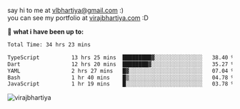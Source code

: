 say hi to me at [vlbhartiya@gmail.com](mailto:vlbhartiya@gmail.com) :)<br/>
you can see my portfolio at [virajbhartiya.com](https://virajbhartiya.com) :D<br/>


🚀 **what i have been up to:**

<!--START_SECTION:waka-->

```txt
Total Time: 34 hrs 23 mins

TypeScript          13 hrs 25 mins  █████████▓░░░░░░░░░░░░░░░   38.40 %
Dart                12 hrs 20 mins  ████████▓░░░░░░░░░░░░░░░░   35.27 %
YAML                2 hrs 27 mins   █▓░░░░░░░░░░░░░░░░░░░░░░░   07.04 %
Bash                1 hr 40 mins    █▒░░░░░░░░░░░░░░░░░░░░░░░   04.78 %
JavaScript          1 hr 19 mins    █░░░░░░░░░░░░░░░░░░░░░░░░   03.78 %
```

<!--END_SECTION:waka-->

<p align="left"> <img src="https://komarev.com/ghpvc/?username=virajbhartiya&color=blue" alt="virajbhartiya" /> </p>
